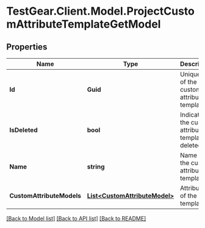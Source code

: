 # TestGear.Client.Model.ProjectCustomAttributeTemplateGetModel

## Properties

Name | Type | Description | Notes
------------ | ------------- | ------------- | -------------
**Id** | **Guid** | Unique ID of the custom attributes template | [optional] 
**IsDeleted** | **bool** | Indicates if the custom attribute template is deleted | [optional] 
**Name** | **string** | Name of the custom attribute template | [optional] 
**CustomAttributeModels** | [**List&lt;CustomAttributeModel&gt;**](CustomAttributeModel.md) | Attributes of the template | [optional] 

[[Back to Model list]](../README.md#documentation-for-models) [[Back to API list]](../README.md#documentation-for-api-endpoints) [[Back to README]](../README.md)

